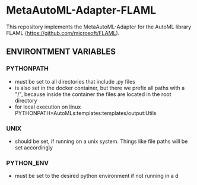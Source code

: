 # MetaAutoML-Adapter-FLAML

This repository implements the MetaAutoML-Adapter for the AutoML library FLAML (https://github.com/microsoft/FLAML).

## ENVIRONTMENT VARIABLES
### PYTHONPATH
- must be set to all directories that include .py files
- is also set in the docker container, but there we prefix all paths with a "/", because inside the container the files are located in the root directory
- for local execution on linux PYTHONPATH=AutoMLs:templates:templates/output:Utils

### UNIX
- should be set, if running on a unix system. Things like file paths will be set accordingly

### PYTHON_ENV
- must be set to the desired python environment if not running in a d